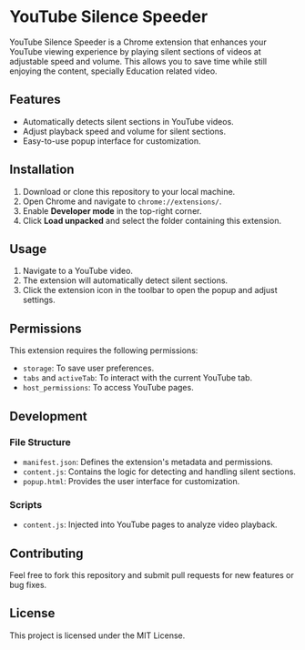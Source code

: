 # YouTube Silence Speeder

YouTube Silence Speeder is a Chrome extension that enhances your YouTube viewing experience by playing silent sections of videos at adjustable speed and volume. This allows you to save time while still enjoying the content, specially Education related video. 

## Features
- Automatically detects silent sections in YouTube videos.
- Adjust playback speed and volume for silent sections.
- Easy-to-use popup interface for customization.

## Installation
1. Download or clone this repository to your local machine.
2. Open Chrome and navigate to `chrome://extensions/`.
3. Enable **Developer mode** in the top-right corner.
4. Click **Load unpacked** and select the folder containing this extension.

## Usage
1. Navigate to a YouTube video.
2. The extension will automatically detect silent sections.
3. Click the extension icon in the toolbar to open the popup and adjust settings.

## Permissions
This extension requires the following permissions:
- `storage`: To save user preferences.
- `tabs` and `activeTab`: To interact with the current YouTube tab.
- `host_permissions`: To access YouTube pages.

## Development
### File Structure
- `manifest.json`: Defines the extension's metadata and permissions.
- `content.js`: Contains the logic for detecting and handling silent sections.
- `popup.html`: Provides the user interface for customization.

### Scripts
- `content.js`: Injected into YouTube pages to analyze video playback.

## Contributing
Feel free to fork this repository and submit pull requests for new features or bug fixes.

## License
This project is licensed under the MIT License.
